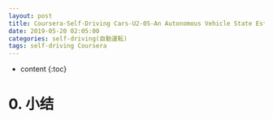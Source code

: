 ```yaml
---
layout: post
title: Coursera-Self-Driving Cars-U2-05-An Autonomous Vehicle State Estimator 无人驾驶状态估计
date: 2019-05-20 02:05:00
categories: self-driving(自動運転)
tags: self-driving Coursera
---
```

* content
{:toc}

# 0. 小结
